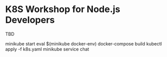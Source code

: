 # K8S Workshop for Node.js Developers

TBD

minikube start
eval $(minikube docker-env)
docker-compose build
kubectl apply -f k8s.yaml
minikube service chat